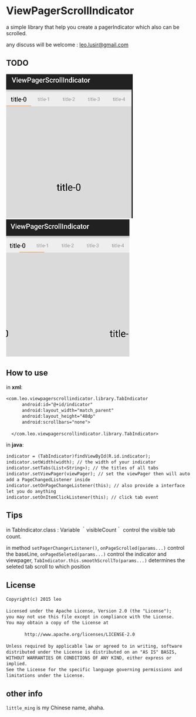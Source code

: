 # ViewPagerScrollIndicator

a simple library that help you create a pagerIndicator which also can be scrolled.

any discuss will be welcome : leo.lusir@gmail.com

## TODO

![image](https://github.com/Leolusir/ViewPagerScrollIndicator/blob/master/images/image-1.png) ![image](https://github.com/Leolusir/ViewPagerScrollIndicator/blob/master/images/image-2.png)

## How to use

  in __xml__:
  
  ```
  <com.leo.viewpagerscrollindicator.library.TabIndicator
        android:id="@+id/indicator"
        android:layout_width="match_parent"
        android:layout_height="48dp"
        android:scrollbars="none">

    </com.leo.viewpagerscrollindicator.library.TabIndicator>
  ```
  in __java__:
  
  ```
  indicator = (TabIndicator)findViewById(R.id.indicator);
  indicator.setWidth(width); // the width of your indicator
  indicator.setTabs(List<String>); // the titles of all tabs
  indicator.setViewPager(viewPager); // set the viewPager then will auto add a PageChangedListener inside
  indicator.setOnPageChangeListener(this); // also provide a interface let you do anything
  indicator.setOnItemClickListener(this); // click tab event
  ```

## Tips

in TabIndicator.class :
  Variable ｀visibleCount｀ control the visible tab count.
  
  in method `setPagerChangerListener()`, 
    `onPageScrolled(params...)` control the baseLine, 
    `onPagedSeleted(params...)` control the indicator and viewpager, `TabIndicator.this.smoothScrollTo(params...)` determines the seleted tab scroll to which position
    

## License

```
Copyright(c) 2015 leo

Licensed under the Apache License, Version 2.0 (the "License");
you may not use this file except in compliance with the License.
You may obtain a copy of the License at

       http://www.apache.org/licenses/LICENSE-2.0

Unless required by applicable law or agreed to in writing, software
distributed under the License is distributed on an "AS IS" BASIS,
WITHOUT WARRANTIES OR CONDITIONS OF ANY KIND, either express or implied.
See the License for the specific language governing permissions and
limitations under the License.
```

## other info
 `little_ming` is my Chinese name, ahaha.
